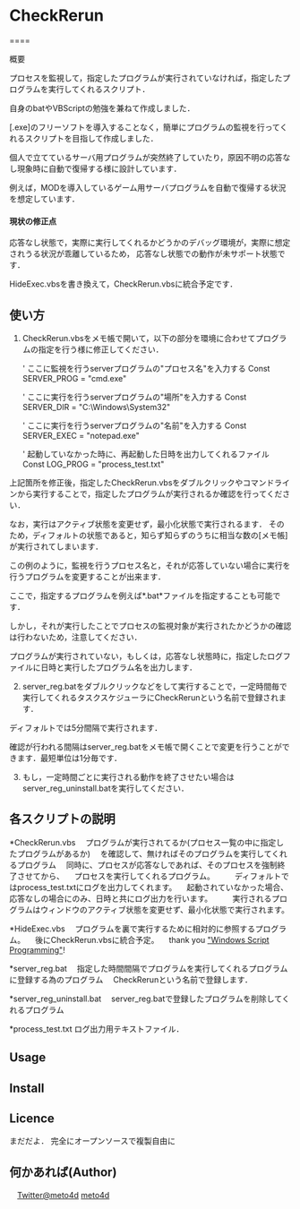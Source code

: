 # CheckRerun
====

概要

プロセスを監視して，指定したプログラムが実行されていなければ，指定したプログラムを実行してくれるスクリプト．

自身のbatやVBScriptの勉強を兼ねて作成しました．

[.exe]のフリーソフトを導入することなく，簡単にプログラムの監視を行ってくれるスクリプトを目指して作成しました．

個人で立てているサーバ用プログラムが突然終了していたり，原因不明の応答なし現象時に自動で復帰する様に設計しています．

例えば，MODを導入しているゲーム用サーバプログラムを自動で復帰する状況を想定しています．

#### 現状の修正点
 応答なし状態で，実際に実行してくれるかどうかのデバッグ環境が，実際に想定されうる状況が乖離しているため，
 応答なし状態での動作が未サポート状態です．
 
 HideExec.vbsを書き換えて，CheckRerun.vbsに統合予定です．

## 使い方

 1. CheckRerun.vbsをメモ帳で開いて，以下の部分を環境に合わせてプログラムの指定を行う様に修正してください．
 
	' ここに監視を行うserverプログラムの"プロセス名"を入力する
	Const SERVER_PROG = "cmd.exe"
	
	' ここに実行を行うserverプログラムの"場所"を入力する
	Const SERVER_DIR = "C:\Windows\System32"
	
	' ここに実行を行うserverプログラムの"名前"を入力する
	Const SERVER_EXEC = "notepad.exe"
	
	' 起動していなかった時に、再起動した日時を出力してくれるファイル
	Const LOG_PROG = "process_test.txt"
 
 上記箇所を修正後，指定したCheckRerun.vbsをダブルクリックやコマンドラインから実行することで，指定したプログラムが実行されるか確認を行ってください．
 
 なお，実行はアクティブ状態を変更せず，最小化状態で実行されるます．
 そのため，ディフォルトの状態であると，知らず知らずのうちに相当な数の[メモ帳]が実行されてしまいます．
 
 この例のように，監視を行うプロセス名と，それが応答していない場合に実行を行うプログラムを変更することが出来ます．
 
 ここで，指定するプログラムを例えば*.bat*ファイルを指定することも可能です．
 
 しかし，それが実行したことでプロセスの監視対象が実行されたかどうかの確認は行わないため，注意してください．
 
 プログラムが実行されていない，もしくは，応答なし状態時に，指定したログファイルに日時と実行したプログラム名を出力します．
 
 2. server_reg.batをダブルクリックなどをして実行することで，一定時間毎で実行してくれるタスクスケジューラにCheckRerunという名前で登録されます．
 
 ディフォルトでは5分間隔で実行されます．
 
 確認が行われる間隔はserver_reg.batをメモ帳で開くことで変更を行うことができます．最短単位は1分毎です．
 
 3. もし，一定時間ごとに実行される動作を終了させたい場合はserver_reg_uninstall.batを実行してください．

## 各スクリプトの説明
 
*CheckRerun.vbs
　プログラムが実行されてるか(プロセス一覧の中に指定したプログラムがあるか)
　を確認して、無ければそのプログラムを実行してくれるプログラム
　同時に、プロセスが応答なしであれば、そのプロセスを強制終了させてから、
　プロセスを実行してくれるプログラム。
　
　ディフォルトではprocess_test.txtにログを出力してくれます。
　起動されていなかった場合、応答なしの場合にのみ、日時と共にログ出力を行います。
　
　実行されるプログラムはウィンドウのアクティブ状態を変更せず、最小化状態で実行されます。

*HideExec.vbs
　プログラムを裏で実行するために相対的に参照するプログラム。
　後にCheckRerun.vbsに統合予定。
　thank you ["Windows Script Programming"](http://scripting.cocolog-nifty.com/blog/2008/08/wscriptshellexe_7621.html "WScript.ShellのExec()で、コンソールアプリを非表示で実行するラッパー")!

*server_reg.bat
　指定した時間間隔でプログラムを実行してくれるプログラムに登録する為のプログラム
　CheckRerunという名前で登録します．

*server_reg_uninstall.bat
　server_reg.batで登録したプログラムを削除してくれるプログラム

*process_test.txt
 ログ出力用テキストファイル．
 
## Usage
 
 
## Install
 
 
## Licence
 まだだよ．
 完全にオープンソースで複製自由に

## 何かあれば(Author)
　[Twitter@meto4d](https://twitter.com/meto4d)
 [meto4d](https://github.com/meto4d)
